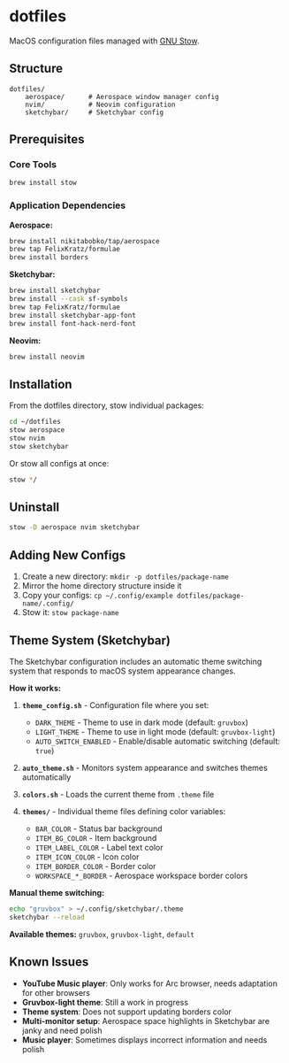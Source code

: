 # dotfiles

MacOS configuration files managed with [GNU Stow](https://www.gnu.org/software/stow/).

## Structure

```
dotfiles/
    aerospace/      # Aerospace window manager config
    nvim/           # Neovim configuration
    sketchybar/     # Sketchybar config
```

## Prerequisites

### Core Tools
```bash
brew install stow
```

### Application Dependencies

**Aerospace:**
```bash
brew install nikitabobko/tap/aerospace
brew tap FelixKratz/formulae
brew install borders
```

**Sketchybar:**
```bash
brew install sketchybar
brew install --cask sf-symbols
brew tap FelixKratz/formulae
brew install sketchybar-app-font
brew install font-hack-nerd-font
```

**Neovim:**
```bash
brew install neovim
```

## Installation

From the dotfiles directory, stow individual packages:

```bash
cd ~/dotfiles
stow aerospace
stow nvim
stow sketchybar
```

Or stow all configs at once:

```bash
stow */
```

## Uninstall

```bash
stow -D aerospace nvim sketchybar
```

## Adding New Configs

1. Create a new directory: `mkdir -p dotfiles/package-name`
2. Mirror the home directory structure inside it
3. Copy your configs: `cp ~/.config/example dotfiles/package-name/.config/`
4. Stow it: `stow package-name`

## Theme System (Sketchybar)

The Sketchybar configuration includes an automatic theme switching system that responds to macOS system appearance changes.

**How it works:**

1. **`theme_config.sh`** - Configuration file where you set:
   - `DARK_THEME` - Theme to use in dark mode (default: `gruvbox`)
   - `LIGHT_THEME` - Theme to use in light mode (default: `gruvbox-light`)
   - `AUTO_SWITCH_ENABLED` - Enable/disable automatic switching (default: `true`)

2. **`auto_theme.sh`** - Monitors system appearance and switches themes automatically

3. **`colors.sh`** - Loads the current theme from `.theme` file

4. **`themes/`** - Individual theme files defining color variables:
   - `BAR_COLOR` - Status bar background
   - `ITEM_BG_COLOR` - Item background
   - `ITEM_LABEL_COLOR` - Label text color
   - `ITEM_ICON_COLOR` - Icon color
   - `ITEM_BORDER_COLOR` - Border color
   - `WORKSPACE_*_BORDER` - Aerospace workspace border colors

**Manual theme switching:**

```bash
echo "gruvbox" > ~/.config/sketchybar/.theme
sketchybar --reload
```

**Available themes:** `gruvbox`, `gruvbox-light`, `default`

## Known Issues

- **YouTube Music player**: Only works for Arc browser, needs adaptation for other browsers
- **Gruvbox-light theme**: Still a work in progress
- **Theme system**: Does not support updating borders color
- **Multi-monitor setup**: Aerospace space highlights in Sketchybar are janky and need polish
- **Music player**: Sometimes displays incorrect information and needs polish
